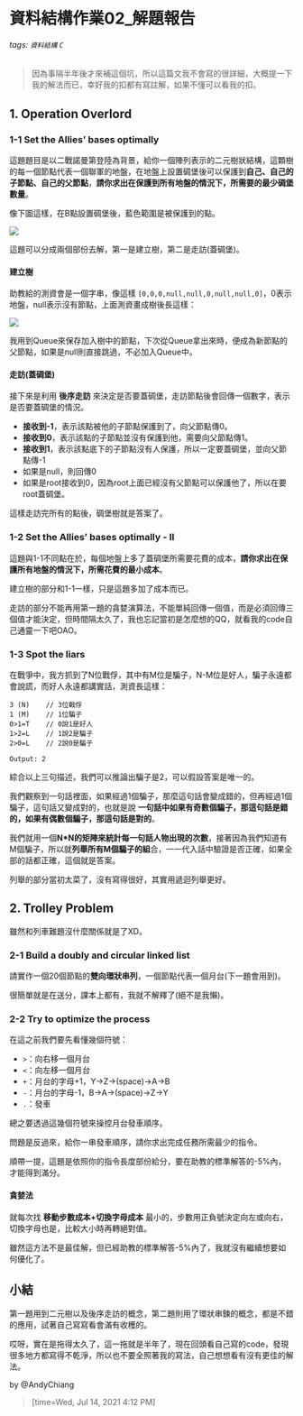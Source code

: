 # 資料結構作業02_解題報告

###### tags: `資料結構` `C`

> 因為事隔半年後才來補這個坑，所以這篇文我不會寫的很詳細，大概提一下我的解法而已，幸好我的扣都有寫註解，如果不懂可以看我的扣。

## 1. Operation Overlord

### 1-1 Set the Allies’ bases optimally

這題題目是以二戰諾曼第登陸為背景，給你一個陣列表示的二元樹狀結構，這顆樹的每一個節點代表一個聯軍的地盤，在地盤上設置碉堡後可以保護到**自己、自己的子節點、自己的父節點**，**請你求出在保護到所有地盤的情況下，所需要的最少碉堡數量**。

像下圖這樣，在B點設置碉堡後，藍色範圍是被保護到的點。

![](https://i.imgur.com/TS0GKd0.png)

這題可以分成兩個部份去解，第一是建立樹，第二是走訪(蓋碉堡)。

#### 建立樹

助教給的測資會是一個字串，像這樣 `[0,0,0,null,null,0,null,null,0]`，0表示地盤，null表示沒有節點，上面測資畫成樹後長這樣：

![](https://i.imgur.com/v7Mm8m8.png)

我用到Queue來保存加入樹中的節點，下次從Queue拿出來時，便成為新節點的父節點，如果是null則直接跳過，不必加入Queue中。

#### 走訪(蓋碉堡)

接下來是利用 **後序走訪** 來決定是否要蓋碉堡，走訪節點後會回傳一個數字，表示是否要蓋碉堡的情況。

* **接收到-1**，表示該點被他的子節點保護到了，向父節點傳0。
* **接收到0**，表示該點的子節點並沒有保護到他，需要向父節點傳1。
* **接收到1**，表示該點底下的子節點沒有人保護，所以一定要蓋碉堡，並向父節點傳-1
* 如果是null，則回傳0
* 如果是root接收到0，因為root上面已經沒有父節點可以保護他了，所以在要root蓋碉堡。

這樣走訪完所有的點後，碉堡樹就是答案了。

### 1-2 Set the Allies’ bases optimally - II 

這題與1-1不同點在於，每個地盤上多了蓋碉堡所需要花費的成本，**請你求出在保護所有地盤的情況下，所需花費的最小成本**。

建立樹的部分和1-1一樣，只是這題多加了成本而已。

走訪的部分不能再用第一題的貪婪演算法，不能單純回傳一個值，而是必須回傳三個值才能決定，但時間隔太久了，我也忘記當初是怎麼想的QQ，就看我的code自己通靈一下吧OAO。

### 1-3 Spot the liars

在戰爭中，我方抓到了N位戰俘，其中有M位是騙子，N-M位是好人，騙子永遠都會說謊，而好人永遠都講實話，測資長這樣：

```
3 (N)    // 3位戰俘
1 (M)    // 1位騙子
0>1=T    // 0說1是好人
1>2=L    // 1說2是騙子
2>0=L    // 2說0是騙子

Output: 2
```

綜合以上三句描述，我們可以推論出騙子是2，可以假設答案是唯一的。

我們觀察到一句話裡面，如果經過1個騙子，那麼這句話會變成錯的，但再經過1個騙子，這句話又變成對的，也就是說 **一句話中如果有奇數個騙子，那這句話是錯的，如果有偶數個騙子，那這句話是對的**。

我們就用一個**N\*N的矩陣來統計每一句話人物出現的次數**，接著因為我們知道有M個騙子，所以就**列舉所有M個騙子的組**合，一一代入話中驗證是否正確，如果全部的話都正確，這個就是答案。

列舉的部分當初太菜了，沒有寫得很好，其實用遞迴列舉更好。

## 2. Trolley Problem

雖然和列車難題沒什麼關係就是了XD。

### 2-1 Build a doubly and circular linked list

請實作一個20個節點的**雙向環狀串列**，一個節點代表一個月台(下一題會用到)。

很簡單就是在送分，課本上都有，我就不解釋了(絕不是我懶)。

### 2-2 Try to optimize the process

在這之前我們要先看懂幾個符號：

* `>`：向右移一個月台
* `<`：向左移一個月台
* `+`：月台的字母+1，Y->Z->(space)->A->B
* `-`：月台的字母-1，B->A->(space)->Z->Y
* `.`：發車

總之要透過這幾個符號來操控月台發車順序。

問題是反過來，給你一串發車順序，請你求出完成任務所需最少的指令。

順帶一提，這題是依照你的指令長度部份給分，要在助教的標準解答的-5%內，才能得到滿分。

#### 貪婪法

就每次找 **移動步數成本+切換字母成本** 最小的，步數用正負號決定向左或向右，切換字母也是，比較大小時再轉絕對值。

雖然這方法不是最佳解，但已經助教的標準解答-5%內了，我就沒有繼續想要如何優化了。

## 小結

第一題用到二元樹以及後序走訪的概念，第二題則用了環狀串鍊的概念，都是不錯的應用，試著自己寫寫看會滿有收穫的。

哎呀，實在是拖得太久了，這一拖就是半年了，現在回頭看自己寫的code，發現很多地方都寫得不乾淨，所以也不要全照著我的寫法，自己想想看有沒有更佳的解法。

by @AndyChiang 

> [time=Wed, Jul 14, 2021 4:12 PM]